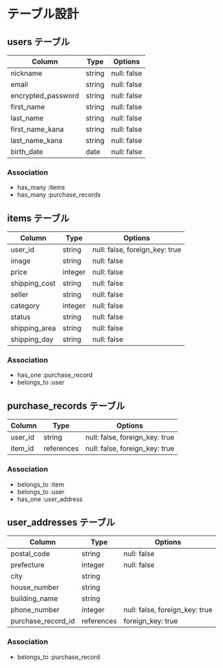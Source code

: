 # テーブル設計

## users テーブル

| Column                | Type     | Options     |
| ----------------------| -------- | ------------|
| nickname              | string   | null: false |
| email                 | string   | null: false |
| encrypted_password    | string   | null: false |
| first_name            | string   | null: false |
| last_name             | string   | null: false |
| first_name_kana       | string   | null: false |
| last_name_kana        | string   | null: false |
| birth_date            | date     | null: false |

### Association

- has_many :items
- has_many :purchase_records

## items テーブル

| Column        | Type       | Options                         |
| ------------- | ---------- | ------------------------------- |
| user_id       | string     | null: false, foreign_key: true  |
| image         | string     | null: false                     |
| price         | integer    | null: false                     |
| shipping_cost | string     | null: false                     |
| seller        | string     | null: false                     |
| category      | integer    | null: false                     |
| status        | string     | null: false                     |
| shipping_area | string     | null: false                     |
| shipping_day  | string     | null: false                     |

### Association

- has_one :purchase_record
- belongs_to :user

## purchase_records テーブル

| Column       | Type       | Options                        |
| ------------ | ---------- | ------------------------------ |
| user_id      | string     | null: false, foreign_key: true |
| item_id      | references | null: false, foreign_key: true |

### Association

- belongs_to :item
- belongs_to :user
- has_one :user_address

## user_addresses テーブル

| Column             | Type       | Options                        |
| ------------------ | ---------- | ------------------------------ |
| postal_code        | string     | null: false                    |
| prefecture         | integer    | null: false                    |
| city               | string     |                                |
| house_number       | string     |                                |
| building_name      | string     |                                |
| phone_number       | integer    | null: false, foreign_key: true |
| purchase_record_id | references | foreign_key: true              |

### Association

- belongs_to :purchase_record


